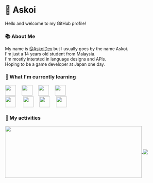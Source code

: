 # 👋 Askoi
Hello and welcome to my GitHub profile!

### 📚 About Me
My name is [@AskoiDev](https://github.com/AskoiDev/ 'AskoiDev') but I usually goes by the name Askoi.\
I'm just a 14 years old student from Malaysia.\
I'm mostly intersted in language designs and APIs.\
Hoping to be a game developer at Japan one day.

### 🧠 What I'm currently learning
<img src="https://cdn.jsdelivr.net/gh/devicons/devicon@latest/icons/javascript/javascript-original.svg" width="35px">&nbsp;&nbsp;&nbsp;&nbsp;
<img src="https://cdn.jsdelivr.net/gh/devicons/devicon@latest/icons/html5/html5-plain.svg" width="35px">&nbsp;&nbsp;&nbsp;&nbsp;
<img src="https://cdn.jsdelivr.net/gh/devicons/devicon@latest/icons/css3/css3-plain.svg" width="35px">&nbsp;&nbsp;&nbsp;&nbsp;
<img src="https://cdn.jsdelivr.net/gh/devicons/devicon@latest/icons/python/python-original.svg" width="35px">&nbsp;&nbsp;&nbsp;&nbsp;\
<img src="https://cdn.jsdelivr.net/gh/devicons/devicon@latest/icons/nodejs/nodejs-original.svg" width="35px">&nbsp;&nbsp;&nbsp;&nbsp;&nbsp;
<img src="https://cdn.jsdelivr.net/gh/devicons/devicon@latest/icons/cplusplus/cplusplus-original.svg" width="35px">&nbsp;&nbsp;&nbsp;&nbsp;
<img src="https://cdn.jsdelivr.net/gh/devicons/devicon@latest/icons/rust/rust-plain.svg" width="35px">&nbsp;&nbsp;&nbsp;&nbsp;
<img src="https://cdn.jsdelivr.net/gh/devicons/devicon@latest/icons/typescript/typescript-plain.svg" width="35px">&nbsp;&nbsp;&nbsp;&nbsp;

### 🏁 My activities
<a href="https://github.com/ChizoDev/">
  <img width=450 height=170 align="center" src="https://github-readme-stats.vercel.app/api?username=AskoiDev&theme=dark&show_icons=true&bg_color=0D1117&hide_border=true" />
</a>
<a href="https://github.com/ChizoDev/">
  <img align="center" src="https://github-readme-stats.vercel.app/api/top-langs/?username=AskoiDev&theme=dark&layout=compact&bg_color=0D1117&hide_border=true" />
</a>

